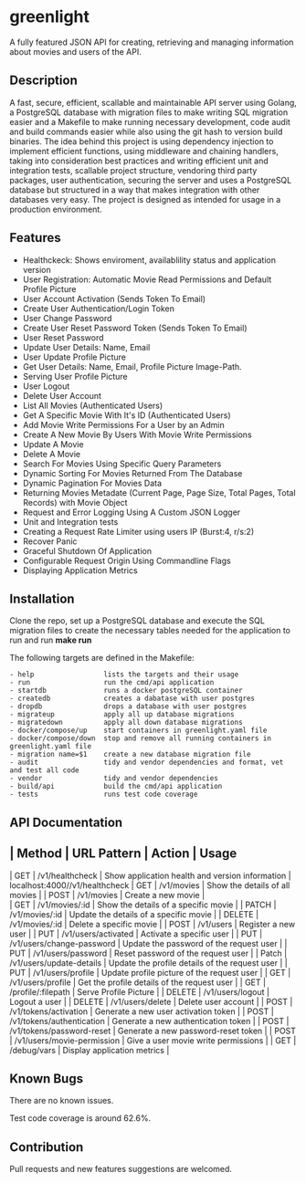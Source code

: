 # greenlight
A fully featured JSON API for creating, retrieving and managing information about movies and users of the API.

## Description
A fast, secure, efficient, scallable and maintainable API server using Golang, a PostgreSQL database with migration files to make writing SQL migration easier and a Makefile to make running necessary development, code audit and build commands easier while also using the git hash to version build binaries. The idea behind this project is using dependency injection to implement efficient functions, using middleware and chaining handlers, taking into consideration best practices and writing efficient unit and integration tests, scallable project structure, vendoring third party packages, user authentication, securing the server and uses a PostgreSQL database but structured in a way that makes integration with other databases very easy. The project is designed as intended for usage in a production environment.

## Features
* Healthckeck: Shows enviroment, availablility status and application version
* User Registration: Automatic Movie Read Permissions and Default Profile Picture
* User Account Activation (Sends Token To Email)
* Create User Authentication/Login Token
* User Change Password
* Create User Reset Password Token (Sends Token To Email)
* User Reset Password
* Update User Details: Name, Email
* User Update Profile Picture
* Get User Details: Name, Email, Profile Picture Image-Path.
* Serving User Profile Picture
* User Logout
* Delete User Account
* List All Movies (Authenticated Users)
* Get A Specific Movie With It's ID (Authenticated Users)
* Add Movie Write Permissions For a User by an Admin
* Create A New Movie By Users With Movie Write Permissions
* Update A Movie 
* Delete A Movie
* Search For Movies Using Specific Query Parameters
* Dynamic Sorting For Movies Returned From The Database
* Dynamic Pagination For Movies Data
* Returning Movies Metadate (Current Page, Page Size, Total Pages, Total Records) with Movie Object 
* Request and Error Logging Using A Custom JSON Logger
* Unit and Integration tests
* Creating a Request Rate Limiter using users IP (Burst:4, r/s:2)
* Recover Panic
* Graceful Shutdown Of Application
* Configurable Request Origin Using Commandline Flags
* Displaying Application Metrics

## Installation
Clone the repo, set up a PostgreSQL database and execute the SQL migration files to create the necessary tables needed for the application to run and run **make run**

The following targets are defined in the Makefile:
```
- help                 lists the targets and their usage
- run                  run the cmd/api application
- startdb              runs a docker postgreSQL container
- createdb             creates a dabatase with user postgres
- dropdb               drops a database with user postgres
- migrateup            apply all up database migrations 
- migratedown          apply all down database migrations
- docker/compose/up    start containers in greenlight.yaml file
- docker/compose/down  stop and remove all running containers in greenlight.yaml file
- migration name=$1    create a new database migration file
- audit                tidy and vendor dependencies and format, vet and test all code
- vendor               tidy and vendor dependencies
- build/api            build the cmd/api application
- tests                runs test code coverage
```

## API Documentation
| Method |   URL Pattern              |  Action                                           | Usage
---------------------------------------------------------------------------------------------------------------------------------------------------------------
| GET    | /v1/healthcheck            | Show application health and version information   | localhost:4000//v1/healthcheck
| GET    | /v1/movies                 | Show the details of all movies                    |
| POST   | /v1/movies                 | Create a new movie                                |                                                           
| GET    | /v1/movies/:id             | Show the details of a specific movie              |
| PATCH  | /v1/movies/:id             | Update the details of a specific movie            |
| DELETE | /v1/movies/:id             | Delete a specific movie                           |
| POST   | /v1/users                  | Register a new user                               |
| PUT    | /v1/users/activated        | Activate a specific user                          |
| PUT    | /v1/users/change-password  | Update the password of the request user           |
| PUT    | /v1/users/password         | Reset password of the request user                |
| Patch  | /v1/users/update-details   | Update the profile details of the request user    |
| PUT    | /v1/users/profile          | Update profile picture of the request user        |
| GET    | /v1/users/profile          | Get the profile details of the request user       |
| GET    | /profile/:filepath         | Serve Profile Picture                             |
| DELETE | /v1/users/logout           | Logout a user                                     |
| DELETE | /v1/users/delete           | Delete user account                               |
| POST   | /v1/tokens/activation      | Generate a new user activation token              |
| POST   | /v1/tokens/authentication  | Generate a new authentication token               |
| POST   | /v1/tokens/password-reset  | Generate a new password-reset token               |
| POST   | /v1/users/movie-permission | Give a user movie write permissions               |
| GET    | /debug/vars                | Display application metrics                       |

## Known Bugs
There are no known issues.

Test code coverage is around 62.6%.

## Contribution
Pull requests and new features suggestions are welcomed.